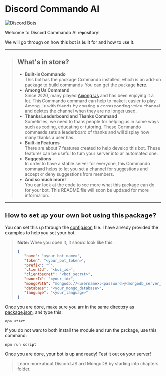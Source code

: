 # <b>Discord Commando AI</b>
[![Discord Bots](https://top.gg/api/widget/795635957452767252.svg)](https://top.gg/bot/795635957452767252)

Welcome to Discord Commando AI repository!

We will go through on how this bot is built for and how to use it.

-----

> ## <b>What's in store?</b>
> - <b>Built-in Commando</b><br>
This bot has the package Commando installed, which is an add-on package to build commands.
You can get the package [here](https://github.com/discordjs/Commando).
> - <b>Among Us Command</b><br>
Since 2020, many played [Among Us](https://innersloth.com/gameAmongUs.php) and has been enjoying it a lot. This Commando command can help to make it easier to play Among Us with friends by creating a corresponding voice channel and deletes the channel when they are no longer used.
> - <b>Thanks Leaderboard and Thanks Command</b><br>
Sometimes, we need to thank people for helping us in some ways such as coding, educating or tutoring. These Commando commands sets a leaderboard of thanks and will display how many thanks a user has.
> - <b>Built-in Features</b><br>
There are about 7 features created to help develop this bot. These features can be useful to turn your server into an automated one.
> - <b>Suggestions</b><br>
In order to have a stable server for everyone, this Commando command helps to let you set a channel for suggestions and accept or deny suggestions from members.
> - <b>And so much more!</b><br>
You can look at the code to see more what this package can do for your bot. This README.file will soon be updated for more information.

----
## <b>How to set up your own bot using this package?</b>
You can set this up through the [config.json](./sources/config.json) file. I have already provided the examples to help you set your bot.

><b>Note:</b> When you open it, it should look like this:
>``` json
>{
>    "name": "<your_bot_name>",
>    "token": "<your_bot_token>",
>    "prefix": "^",
>    "clientId": "<bot_id>",
>    "clientSecret": "<bot_secret>",
>    "ownerId": "<your_id>",
>    "mongoPath": "mongodb://<username>:<password>@<mongodb_server_ip>:27017/<database_name>",
>    "database": "<your_mongo_database>",
>    "language": "<your_language>"
>}
>```

Once you are done, make sure you are in the same directory as [package.json](./package.json), and type this:

```terminal
npm start
```

If you do not want to both install the module and run the package, use this command:

```terminal
npm run script
```

Once you are done, your bot is up and ready! Test it out on your server!

> Learn more about Discord.JS and MongoDB by starting into chapters folder.